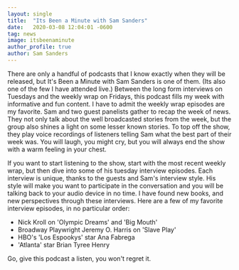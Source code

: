 ```yaml
---
layout: single
title:  "Its Been a Minute with Sam Sanders"
date:   2020-03-08 12:04:01 -0600
tag: news
image: itsbeenaminute
author_profile: true
author: Sam Sanders
---
```


There are only a handful of podcasts that I know exactly when they will be released, but It's Been a Minute with Sam Sanders is one of them. (Its also one of the few I have attended live.) Between the long form interviews on Tuesdays and the weekly wrap on Fridays, this podcast fills my week with informative and fun content. I have to admit the weekly wrap episodes are my favorite. Sam and two guest panelists gather to recap the week of news. They not only talk about the well broadcasted stories from the week, but the group also shines a light on some lesser known stories. To top off the show, they play voice recordings of listeners telling Sam what the best part of their week was. You will laugh, you might cry, but you will always end the show with a warm feeling in your chest.

If you want to start listening to the show, start with the most recent weekly wrap, but then dive into some of his tuesday interview episodes. Each interview is unique, thanks to the guests and Sam's interview style. His style will make you want to participate in the conversation and you will be talking back to your audio device in no time. I have found new books, and new perspectives through these interviews. Here are a few of my favorite interview episodes, in no particular order:

- Nick Kroll on 'Olympic Dreams' and 'Big Mouth'
- Broadway Playwright Jeremy O. Harris on 'Slave Play'
- HBO's 'Los Espookys' star Ana Fabrega
- 'Atlanta' star Brian Tyree Henry

Go, give this podcast a listen, you won't regret it.
